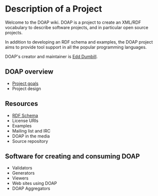 # Description of a Project

Welcome to the DOAP wiki. DOAP is a project to create an XML/RDF vocabulary to describe software projects, and in particular open source projects.

In addition to developing an RDF schema and examples, the DOAP project aims to provide tool support in all the popular programming languages.

DOAP's creator and maintainer is [Edd Dumbill](http://eddology.com/).

## DOAP overview

* [Project goals](https://github.com/edumbill/doap/wiki/Project-goals)
* Project design

## Resources

* [RDF Schema](http://usefulinc.com/ns/doap#)
* License URIs
* Examples
* Mailing list and IRC
* DOAP in the media
* Source repository

## Software for creating and consuming DOAP

* Validators
* Generators
* Viewers
* Web sites using DOAP
* DOAP Aggregators

